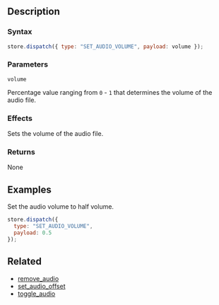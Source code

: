 ## Description

### Syntax

```javascript
store.dispatch({ type: "SET_AUDIO_VOLUME", payload: volume });
```

### Parameters

`volume`

Percentage value ranging from `0` - `1` that determines the volume of the audio file.

### Effects

Sets the volume of the audio file.

### Returns

None

## Examples

Set the audio volume to half volume.

```javascript
store.dispatch({
  type: "SET_AUDIO_VOLUME",
  payload: 0.5
});
```

## Related

- [remove_audio](./remove_audio.md)
- [set_audio_offset](./set_audio_offset.md)
- [toggle_audio](./toggle_audio.md)
